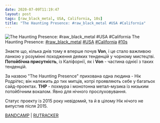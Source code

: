 ```yaml
---
date: 2020-07-09T11:19:47
layout: post
tags: [raw_black_metal, USA, California, 10s]
title: "The Haunting Presence: #raw_black_metal #USA #California"
---
```

![The Haunting Presence: #raw_black_metal #USA #California](https://res.cloudinary.com/vast-space-unexplored/image/upload/photos/photo_1017_09-07-2020_11-19-47.jpg)
The Haunting Presence: [#raw_black_metal](/tags/#raw_black_metal) [#USA](/tags/#USA) [#California](/tags/#California) [#10s](/tags/#10s)

Знаєте що, кілька днів тому я вперше почув **Von**, і це стало важливою ланкою у розумінні походження деяких тенденцій у чорному мистецтві. **Потойбічна присутність**, із Каліфорнії, як і **Von** - частина однієї з таких тенденцій.

За назвою &quot;The Haunting Presence&quot; прихована одна людина - Нік Родріґес; він належить до тих митців, котрі проявляють себе у багатьох сайд-проектах. **THP** - похмура і монотонна метал-музика із низьким потойбічним вокалом. Явно для нічного прослуховування.

Статус проекту із 2015 року невідомий, та й в цілому Нік нічого не випустив після 2015.

[BANDCAMP](https://crepusculonegro.bandcamp.com/album/cn-23-muknal-the-haunting-presence) \| [RUTRACKER](https://rutracker.org/forum/viewtopic.php?t=3934927)